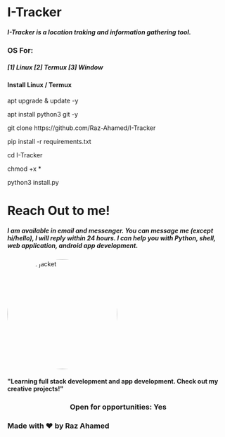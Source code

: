 # 
<html>
<body>
<h1>I-Tracker</h1>
<h5>I-Tracker is a location traking and information gathering tool.</h5>

<h3>OS For:</h3>
<h5>[1] Linux [2] Termux [3] Window 

<h4>Install Linux / Termux</h4>
<p>apt upgrade & update -y</p>
<p>apt install python3 git -y</p>
<p>git clone https://github.com/Raz-Ahamed/I-Tracker</p>
<p>pip install -r requirements.txt</p>
<p>cd I-Tracker</p>
<p>chmod +x *</p>
<p>python3 install.py</p>

<h1>Reach Out to me!</h1>
<h5>I am available in email and messenger. You can message me (except hi/hello), I will reply within 24 hours. I can help you with Python, shell, web application, android app development.</h5>

<img src="96db025f-1771-4fcd-b972-2a0fc2ed55aa.jpg" alt="Girl in a jacket" style="width:250px;height:250px; border-radius: 50%;">

<h4>"Learning full stack development and app development. Check out my creative projects!"</h4>
</center>
<center>
<h3>Open for opportunities: Yes</h3>
</center>
</h5>
<h3>Made with ❤️ by Raz Ahamed</h3>
</center>
</body>
</html>
